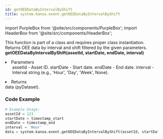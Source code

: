 ```yaml
---
id: getOEEDataByIntervalByShift
title: system.kanoa.event.getOEEDataByIntervalByShift
---
```


import PurpleBox from '@site/src/components/PurpleBox';
import HeaderBox from '@site/src/components/HeaderBox';

<PurpleBox>This function is part of a class and requires proper class instantiation.</PurpleBox>
<HeaderBox header="Description">
    Returns OEE data by interval and shift filtered by the given parameters.
</HeaderBox>
<HeaderBox header="Syntax">
    <b>getOEEDataByIntervalByShift(assetId, startDate, endDate, interval)</b>
    <li>Parameters <br />
        <ul>
            assetId - Asset ID.
            startDate - Start date.
            endDate - End date.
            interval - Interval string (e.g., 'Hour', 'Day', 'Week', None).
        </ul>
    </li>
    <li>Returns <br />
        data (pyDataset).
    </li>
</HeaderBox>

### Code Example

```python
# Example Usage:
assetId = 123
startDate = timestamp_start
endDate = timestamp_end
interval = 'Hour'
data = system.kanoa.event.getOEEDataByIntervalByShift(assetId, startDate, endDate, interval)

